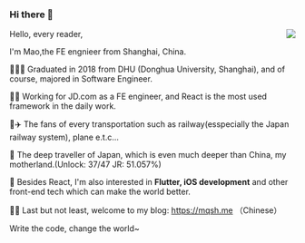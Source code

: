 ### Hi there 👋

<img align="right" src="https://github-readme-stats.vercel.app/api?username=MQ-380&show_icons=true&icon_color=CE1D2D&text_color=718096&bg_color=ffffff&hide_title=true" />

Hello, every reader,

I'm Mao,the FE engnieer from Shanghai, China.

👨🏻‍🎓 
Graduated in 2018 from DHU (Donghua University, Shanghai), 
and of course, majored in Software Engineer.

👨‍💻
Working for JD.com as a FE engineer, and React is the most used framework in the daily work.

🚄✈️
The fans of every transportation such as railway(esspecially the Japan railway system), plane e.t.c...

🗾
The deep traveller of Japan, which is even much deeper than China, my motherland.(Unlock: 37/47  JR: 51.057%)

🎯
Besides React, I'm also interested in **Flutter, iOS development** and other front-end tech which can make the world better.

👨‍💻
Last but not least, welcome to my blog: https://mqsh.me   （Chinese）

Write the code, change the world~


